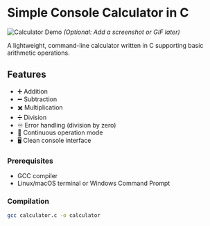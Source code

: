 # Simple Console Calculator in C

![Calculator Demo](demo.gif) _(Optional: Add a screenshot or GIF later)_

A lightweight, command-line calculator written in C supporting basic arithmetic operations.

## Features

- ➕ Addition
- ➖ Subtraction
- ✖️ Multiplication
- ➗ Division
- ♾️ Error handling (division by zero)
- 🔄 Continuous operation mode
- 🖥️ Clean console interface

### Prerequisites

- GCC compiler
- Linux/macOS terminal or Windows Command Prompt

### Compilation

```bash
gcc calculator.c -o calculator
```
